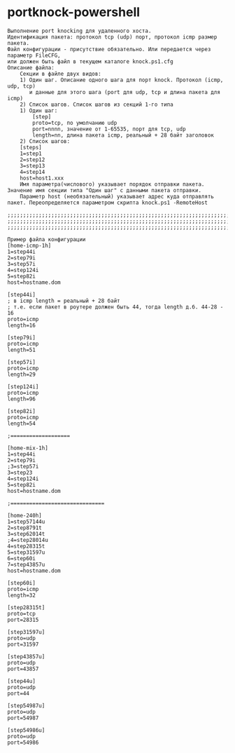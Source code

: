 # portknock-powershell
	Выполнение port knocking для удаленного хоста.
	Идентификация пакета: протокол tcp (udp) порт, протокол icmp размер пакета.
	Файл конфигурации - присутствие обязательно. Или передается через параметр FileCFG,
	или должен быть файл в текущем каталоге knock.ps1.cfg
	Описание файла:
		Секции в файле двух видов:
	 	1) Один шаг. Описание одного шага для порт knock. Протокол (icmp, udp, tcp)
		   и данные для этого шага (port для udp, tcp и длина пакета для icmp)
		2) Список шагов. Список шагов из секций 1-го типа
		1) Один шаг:
			[step]
			proto=tcp, по умолчанию udp
			port=nnnn, значение от 1-65535, порт для tcp, udp 
			length=nn, длина пакета icmp, реальный + 28 байт заголовок
		2) Список шагов:
		[steps]
		1=step1
		2=step12
		3=step13
		4=step14
		host=host1.xxx
		Имя параметра(числового) указывает порядок отправки пакета. Значение имя секции типа "Один шаг" с данными пакета отправки.
		Параметр host (необязательный) указывает адрес куда отправлять пакет. Переопределяется параметром скрипта knock.ps1 -RemoteHost
		
	;;;;;;;;;;;;;;;;;;;;;;;;;;;;;;;;;;;;;;;;;;;;;;;;;;;;;;;;;;;;;;;;;;;;;;;;;;;;;;;;;		
	;;;;;;;;;;;;;;;;;;;;;;;;;;;;;;;;;;;;;;;;;;;;;;;;;;;;;;;;;;;;;;;;;;;;;;;;;;;;;;;;;		
	;;;;;;;;;;;;;;;;;;;;;;;;;;;;;;;;;;;;;;;;;;;;;;;;;;;;;;;;;;;;;;;;;;;;;;;;;;;;;;;;;		

	Пример файла конфигурации
	[home-icmp-1h]
	1=step44i
	2=step79i
	3=step57i
	4=step124i
	5=step82i
	host=hostname.dom
	
	[step44i]
	; в icmp length = реальный + 28 байт
	; т.е. если пакет в роутере должен быть 44, тогда length д.б. 44-28 - 16
	proto=icmp
	length=16
	
	[step79i]
	proto=icmp
	length=51
	
	[step57i]
	proto=icmp
	length=29
	
	[step124i]
	proto=icmp
	length=96
	
	[step82i]
	proto=icmp
	length=54
	
	;===================
	
	[home-mix-1h]
	1=step44i
	2=step79i
	;3=step57i
	3=step23
	4=step124i
	5=step82i
	host=hostname.dom
	
	;==============================
	
	[home-240h]
	1=step57144u
	2=step8791t
	3=step62014t
	;4=step28014u
	4=step28315t
	5=step31597u
	6=step60i
	7=step43857u
	host=hostname.dom
	
	[step60i]
	proto=icmp
	length=32
	
	[step28315t]
	proto=tcp
	port=28315
	
	[step31597u]
	proto=udp
	port=31597
	
	[step43857u]
	proto=udp
	port=43857
	
	[step44u]
	proto=udp
	port=44
	
	[step54987u]
	proto=udp
	port=54987
	
	[step54986u]
	proto=udp
	port=54986
